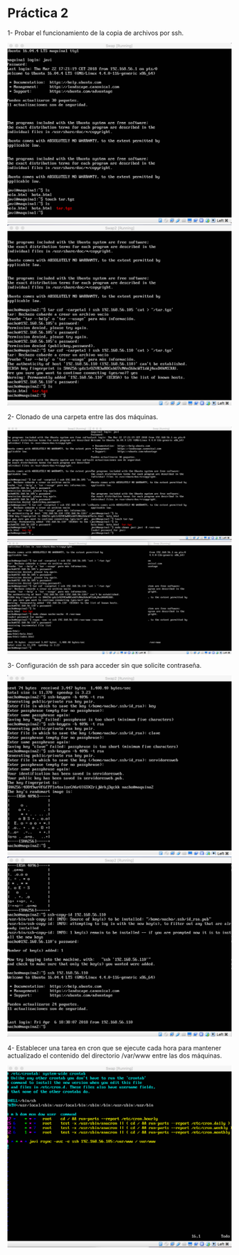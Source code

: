**Práctica 2**
==============

1- Probar el funcionamiento de la copia de archivos por ssh.

<img src="https://github.com/javigarridom95/SWAP-P2/blob/master/imagenes/img1.png">


<img src="https://github.com/javigarridom95/SWAP-P2/blob/master/imagenes/img2.png">



2- Clonado de una carpeta entre las dos máquinas.

<img src="https://github.com/javigarridom95/SWAP-P2/blob/master/imagenes/img3.png">

<img src="https://github.com/javigarridom95/SWAP-P2/blob/master/imagenes/img4.png">



3- Configuración de ssh para acceder sin que solicite contraseña.

<img src="https://github.com/javigarridom95/SWAP-P2/blob/master/imagenes/img5.png">


<img src="https://github.com/javigarridom95/SWAP-P2/blob/master/imagenes/img6.png">



4- Establecer una tarea en cron que se ejecute cada hora para mantener actualizado el contenido del directorio /var/www entre las dos máquinas.

<img src="https://github.com/javigarridom95/SWAP-P2/blob/master/imagenes/img7.png">
